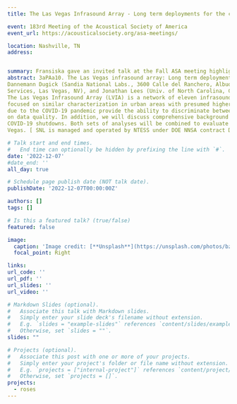 ```yaml
---
title: The Las Vegas Infrasound Array - Long term deployments for the characterization of urban environments

event: 183rd Meeting of the Acoustical Society of America
event_url: https://acousticalsociety.org/asa-meetings/

location: Nashville, TN
address:


summary: Fransiska gave an invited talk at the Fall ASA meeting highlighting recent work utilizing acoustic data recorded across Las Vegas, NV.  
abstract: 3aPAa10. The Las Vegas infrasound array: Long term deployments for the characterization of urban environments. Fransiska
Dannemann Dugick (Sandia National Labs., 3600 Calle del Ranchero, Albuquerque, NM 87110, fkdanne@sandia.gov), Nora Wynn, Elijah Bird, Daniel Bowman (Sandia National Labs., Albuquerque, NM), Melissa Wright, Douglas Seastrand (Mission Support & Test
Services, Las Vegas, NV), and Jonathan Lees (Univ. of North Carolina, Chapel Hill, NC)
The Las Vegas Infrasound Array (LVIA) is a network of eleven infrasound sensors deployed from November 2019 through September 2022. While ambient infrasound noise in high and low-noise rural environments has been well characterized, little attention has
focused on similar characterization in urban areas with presumed higher background noise levels. The LVIA long-term deployment provides an unprecedented opportunity to study urban infrasound and low frequency audio (20–500 Hz). In addition, large scale shutdowns
due to the COVID-19 pandemic provide the ability to discriminate between background noise sources as closures reduced human-generated noise while natural signals remained stable. Within this presentation we will provide an overview of the LVIA installation, focusing
on data quality. In addition, we will discuss comprehensive background noise models in urban regions, focusing on presenting probability density functions (PDFs) and median, 5th percentile, and 95th percentile amplitude values to evaluate variations in frequency and amplitude. We will summarize observed trends in background noise over time, highlighting sharp declines in acoustic power following
COVID-19 shutdowns. Both sets of analyses will be combined to evaluate periodicities in urban acoustics throughout the city of Las
Vegas. [ SNL is managed and operated by NTESS under DOE NNSA contract DE-NA0003525.]

# Talk start and end times.
#   End time can optionally be hidden by prefixing the line with `#`.
date: '2022-12-07'
#date_end: ''
all_day: true

# Schedule page publish date (NOT talk date).
publishDate: '2022-12-07T00:00:00Z'

authors: []
tags: []

# Is this a featured talk? (true/false)
featured: false

image:
  caption: 'Image credit: [**Unsplash**](https://unsplash.com/photos/bzdhc5b3Bxs)'
  focal_point: Right

links:
url_code: ''
url_pdf: ''
url_slides: ''
url_video: ''

# Markdown Slides (optional).
#   Associate this talk with Markdown slides.
#   Simply enter your slide deck's filename without extension.
#   E.g. `slides = "example-slides"` references `content/slides/example-slides.md`.
#   Otherwise, set `slides = ""`.
slides: ""

# Projects (optional).
#   Associate this post with one or more of your projects.
#   Simply enter your project's folder or file name without extension.
#   E.g. `projects = ["internal-project"]` references `content/project/deep-learning/index.md`.
#   Otherwise, set `projects = []`.
projects:
  - roses
---
```



